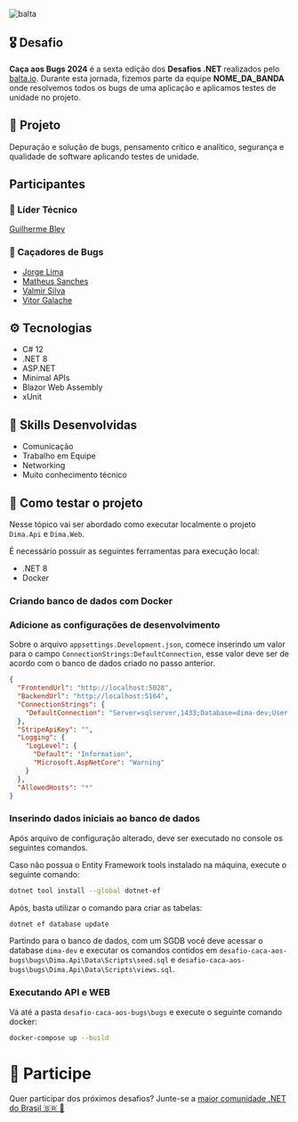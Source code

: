 ![balta](https://baltaio.blob.core.windows.net/static/images/dark/balta-logo.svg)

## 🎖️ Desafio
**Caça aos Bugs 2024** é a sexta edição dos **Desafios .NET** realizados pelo [balta.io](https://balta.io). Durante esta jornada, fizemos parte da equipe __NOME_DA_BANDA__ onde resolvemos todos os bugs de uma aplicação e aplicamos testes de unidade no projeto.

## 📱 Projeto
Depuração e solução de bugs, pensamento crítico e analítico, segurança e qualidade de software aplicando testes de unidade.

## Participantes
### 🚀 Líder Técnico
[Guilherme Bley](https://github.com/GuilhermeBley)

### 👻 Caçadores de Bugs
* [Jorge Lima](http://github.com/CastionDev)
* [Matheus Sanches](https://github.com/MatheusSanches02)
* [Valmir Silva](https://github.com/vmrsilva)
* [Vitor Galache](https://github.com/vitor-galache)

## ⚙️ Tecnologias
* C# 12
* .NET 8
* ASP.NET
* Minimal APIs
* Blazor Web Assembly
* xUnit

## 🥋 Skills Desenvolvidas
* Comunicação
* Trabalho em Equipe
* Networking
* Muito conhecimento técnico

## 🧪 Como testar o projeto

Nesse tópico vai ser abordado como executar localmente o projeto `Dima.Api` e `Dima.Web`. 

É necessário possuir as seguintes ferramentas para execução local:

- .NET 8
- Docker

### Criando banco de dados com Docker



### Adicione as configurações de desenvolvimento

Sobre o arquivo `appsettings.Development.json`, comece inserindo um valor para o campo `ConnectionStrings:DefaultConnection`, esse valor deve ser de acordo com o banco de dados criado no passo anterior.

```json
{
  "FrontendUrl": "http://localhost:5028",
  "BackendUrl": "http://localhost:5164",
  "ConnectionStrings": {
    "DefaultConnection": "Server=sqlserver,1433;Database=dima-dev;User Id=sa;Password=Secret123!"
  },
  "StripeApiKey": "",
  "Logging": {
    "LogLevel": {
      "Default": "Information",
      "Microsoft.AspNetCore": "Warning"
    }
  },
  "AllowedHosts": "*"
}
```

### Inserindo dados iniciais ao banco de dados

Após arquivo de configuração alterado, deve ser executado no console os seguintes comandos.

Caso não possua o Entity Framework tools instalado na máquina, execute o seguinte comando:
```bash
dotnet tool install --global dotnet-ef
```

Após, basta utilizar o comando para criar as tabelas:
```bash
dotnet ef database update
```

Partindo para o banco de dados, com um SGDB você deve acessar o database `dima-dev` e executar os comandos contidos em `desafio-caca-aos-bugs\bugs\Dima.Api\Data\Scripts\seed.sql` e `desafio-caca-aos-bugs\bugs\Dima.Api\Data\Scripts\views.sql`.

### Executando API e WEB

Vá até a pasta `desafio-caca-aos-bugs\bugs` e execute o seguinte comando docker:

```bash
docker-compose up --build
```

# 💜 Participe
Quer participar dos próximos desafios? Junte-se a [maior comunidade .NET do Brasil 🇧🇷 💜](https://balta.io/discord)
